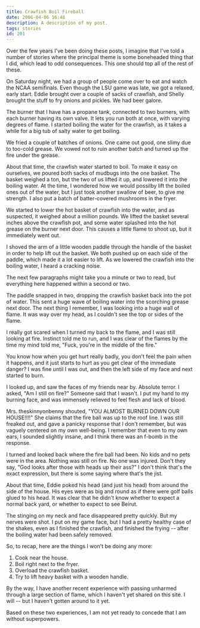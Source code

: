 ```yaml
---
title: Crawfish Boil Fireball
date: 2006-04-06 16:48
description: A description of my post.
tags: stories
id: 201
---
```

Over the few years I've been doing these posts, I imagine that I've told a number of stories where the principal theme is some boneheaded thing that I did, which lead to odd consequences.  This one should top all of the rest of these.  

On Saturday night, we had a group of people come over to eat and watch the NCAA semifinals.  Even though the LSU game was late, we got a relaxed, early start.  Eddie brought over a couple of sacks of crawfish, and Shelly brought the stuff to fry onions and pickles.  We had beer galore.

The burner that I have has a propane tank, connected to two burners, with each burner having its own valve.  It lets you run both at once, with varying degrees of flame.  I started boiling the water for the crawfish, as it takes a while for a big tub of salty water to get boiling.

We fried a couple of batches of onions.  One came out good, one slimy due to too-cold grease.  We vowed not to ruin another batch and turned up the fire under the grease.

About that time, the crawfish water started to boil.  To make it easy on ourselves, we poured both sacks of mudbugs into the one basket.  The basket weighed a ton, but the two of us lifted it up, and lowered it into the boiling water.  At the time, I wondered how we would possilby lift the boiled ones out of the water, but I just took another swallow of beer, to give me strength.  I also put a batch of batter-covered mushrooms in the fryer.

We started to lower the hot basket of crawfish into the water, and as suspected, it weighed about a million pounds.  We lifted the basket several inches above the crawfish pot, and some water splashed into the hot grease on the burner next door.  This causes a little flame to shoot up, but it immediately went out.  

I shoved the arm of a little wooden paddle through the handle of the basket in order to help lift out the basket.  We both pushed up on each side of the paddle, which made it a lot easier to lift.  As we lowered the crawfish into the boiling water, I heard a cracking noise.

The next few paragraphs might take you a minute or two to read, but everything here happened within a second or two.

The paddle snapped in two, dropping the crawfish basket back into the pot of water.  This sent a huge wave of boiling water into the scorching grease next door.  The next thing I remember, I was looking into a huge wall of flame.  It was way over my head, as I couldn't see the top or sides of the flame.

I really got scared when I turned my back to the flame, and I was still looking at fire.  Instinct told me to run, and I was clear of the flames by the time my mind told me, "Fuck, you're in the middle of the fire."

You know how when you get hurt really badly, you don't feel the pain when it happens, and it just starts to hurt as you get clear of the immediate danger?  I was fine until I was out, and then the left side of my face and next started to burn.

I looked up, and saw the faces of my friends near by.  Absolute terror.  I asked, "Am I still on fire?"  Someone said that I wasn't.  I put my hand to my burning face, and was immensely relieved to feel flesh and lack of blood.

Mrs. theskinnyonbenny shouted, "YOU ALMOST BURNED DOWN OUR HOUSE!!!!"  She claims that the fire ball was up to the roof line.  I was still freaked out, and gave a panicky response that I don't remember, but was vaguely centered on my own well-being.  I remember that even to my own ears, I sounded slightly insane, and I think there was an f-bomb in the response.  

I turned and looked back where the fire ball had been.  No kids and no pets were in the area.  Nothing was still on fire.  No one was injured.  Don't they say, "God looks after those with heads up their ass?"  I don't think that's the exact expression, but there is some saying where that's the jist.

About that time, Eddie poked his head (and just his head) from around the side of the house.  His eyes were as big and round as if there were golf balls glued to his head.  It was clear that he didn't know whether to expect a normal back yard, or whether to expect to see Beirut.

The stinging on my neck and face disappeared pretty quickly.  But my nerves were shot.  I put on my game face, but I had a pretty healthy case of the shakes, even as I finished the crawfish, and finished the frying -- after the boiling water had been safely removed.

So, to recap, here are the things I won't be doing any more:

<ol><li>Cook near the house.</li><li>Boil right next to the fryer.</li><li>Overload the crawfish basket.</li><li>Try to lift heavy basket with a wooden handle.</li></ol>

By the way, I have another recent experience with passing unharmed through a large section of flame, which I haven't yet shared on this site.  I will -- but I haven't gotten around to it yet.

Based on these two experiences, I am not yet ready to concede that I am without superpowers.

